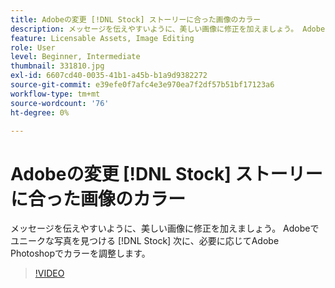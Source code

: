```yaml
---
title: Adobeの変更 [!DNL Stock] ストーリーに合った画像のカラー
description: メッセージを伝えやすいように、美しい画像に修正を加えましょう。 Adobeでユニークな写真を見つける [!DNL Stock] Adobe Photoshopでカラーを調整し、必要に応じて調整します
feature: Licensable Assets, Image Editing
role: User
level: Beginner, Intermediate
thumbnail: 331810.jpg
exl-id: 6607cd40-0035-41b1-a45b-b1a9d9382272
source-git-commit: e39efe0f7afc4e3e970ea7f2df57b51bf17123a6
workflow-type: tm+mt
source-wordcount: '76'
ht-degree: 0%

---
```


# Adobeの変更 [!DNL Stock] ストーリーに合った画像のカラー

メッセージを伝えやすいように、美しい画像に修正を加えましょう。 Adobeでユニークな写真を見つける [!DNL Stock] 次に、必要に応じてAdobe Photoshopでカラーを調整します。

>[!VIDEO](https://video.tv.adobe.com/v/331810?hidetitle=true)
